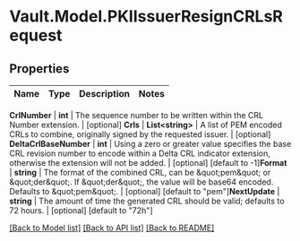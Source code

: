 # Vault.Model.PKIIssuerResignCRLsRequest

## Properties

Name | Type | Description | Notes
------------ | ------------- | ------------- | -------------

**CrlNumber** | **int** | The sequence number to be written within the CRL Number extension. | [optional] **Crls** | **List&lt;string&gt;** | A list of PEM encoded CRLs to combine, originally signed by the requested issuer. | [optional] **DeltaCrlBaseNumber** | **int** | Using a zero or greater value specifies the base CRL revision number to encode within a Delta CRL indicator extension, otherwise the extension will not be added. | [optional] [default to -1]**Format** | **string** | The format of the combined CRL, can be \&quot;pem\&quot; or \&quot;der\&quot;. If \&quot;der\&quot;, the value will be base64 encoded. Defaults to \&quot;pem\&quot;. | [optional] [default to "pem"]**NextUpdate** | **string** | The amount of time the generated CRL should be valid; defaults to 72 hours. | [optional] [default to "72h"]

[[Back to Model list]](../README.md#documentation-for-models) [[Back to API list]](../README.md#documentation-for-api-endpoints) [[Back to README]](../README.md)

